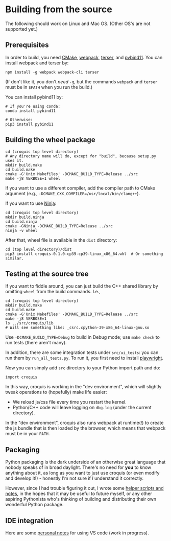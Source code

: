 # Building from the source

The following should work on Linux and Mac OS.  (Other OS's are not supported yet.)

## Prerequisites

In order to build, you need [CMake](https://cmake.org/install/),
[webpack](https://webpack.js.org/), [terser](https://github.com/terser/terser),
and [pybind11](https://pybind11.readthedocs.io/en/stable/index.html).  You can
install webpack and terser by:

```
npm install -g webpack webpack-cli terser
```

(If don't like it, you don't *need* `-g`, but the commands `webpack` and
`terser` must be in `$PATH` when you run the build.)

You can install pybind11 by:

```
# If you're using conda:
conda install pybind11

# Otherwise:
pip3 install pybind11
```

## Building the wheel package

```
cd (croquis top level directory)
# Any directory name will do, except for "build", because setup.py uses it.
mkdir build.make
cd build.make
cmake -G'Unix Makefiles' -DCMAKE_BUILD_TYPE=Release ../src
make -j8 VERBOSE=1 wheel
```

If you want to use a different compiler, add the compiler path to CMake argument
(e.g., `-DCMAKE_CXX_COMPILER=/usr/local/bin/clang++`).

If you want to use [Ninja](https://ninja-build.org/):

```
cd (croquis top level directory)
mkdir build.ninja
cd build.ninja
cmake -GNinja -DCMAKE_BUILD_TYPE=Release ../src
ninja -v wheel
```

After that, wheel file is available in the `dist` directory:

```
cd (top level directory)/dist
pip3 install croquis-0.1.0-cp39-cp39-linux_x86_64.whl  # Or something similar.
```

## Testing at the source tree

If you want to fiddle around, you can just build the C++ shared library by
omitting `wheel` from the build commands.  I.e.,

```
cd (croquis top level directory)
mkdir build.make
cd build.make
cmake -G'Unix Makefiles' -DCMAKE_BUILD_TYPE=Release ../src
make -j8 VERBOSE=1
ls ../src/croquis/lib
# Will see something like: _csrc.cpython-39-x86_64-linux-gnu.so
```

Use `-DCMAKE_BUILD_TYPE=Debug` to build in Debug mode; use `make check` to run
tests (there aren't many).

In addition, there are some integration tests under `src/ui_tests`: you can run
them by `run_all_tests.py`.  To run it, you first need to install
[playwright](https://playwright.dev/python/).

Now you can simply add `src` directory to your Python import path and do:

```
import croquis
```

In this way, croquis is working in the "dev environment", which will slightly
tweak operations to (hopefully) make life easier:

* We reload js/css file every time you restart the kernel.
* Python/C++ code will leave logging on `dbg.log` (under the current directory).

In the "dev environment", croquis also runs webpack at runtime(!) to create the
js bundle that is then loaded by the browser, which means that webpack must be
in your `PATH`.

## Packaging

Python packaging is the dark underside of an otherwise great language that
nobody speaks of in broad daylight.  There's no need for **you** to know
anything about it, as long as you want to just use croquis (or even modify and
develop it!) - honestly I'm not sure if *I* understand it correctly.

However, since I had trouble figuring it out, I wrote some
[helper scripts and notes](build_scripts/README.md), in the hopes that it may be
useful to future myself, or any other aspiring Pythonista who's thinking of
building and distributing their own wonderful Python package.

## IDE integration

Here are some [personal notes](doc/vscode.md) for using VS code (work in progress).
